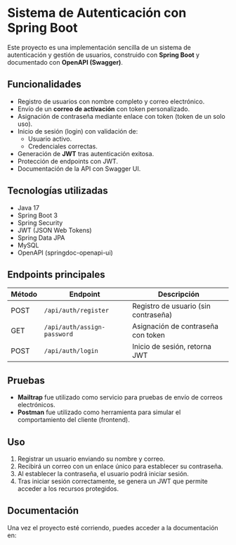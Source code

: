 # Sistema de Autenticación con Spring Boot

Este proyecto es una implementación sencilla de un sistema de autenticación y gestión de usuarios, construido con **Spring Boot** y documentado con **OpenAPI (Swagger)**.

## Funcionalidades

- Registro de usuarios con nombre completo y correo electrónico.
- Envío de un **correo de activación** con token personalizado.
- Asignación de contraseña mediante enlace con token (token de un solo uso).
- Inicio de sesión (login) con validación de:
    - Usuario activo.
    - Credenciales correctas.
- Generación de **JWT** tras autenticación exitosa.
- Protección de endpoints con JWT.
- Documentación de la API con Swagger UI.

## Tecnologías utilizadas

- Java 17
- Spring Boot 3
- Spring Security
- JWT (JSON Web Tokens)
- Spring Data JPA
- MySQL
- OpenAPI (springdoc-openapi-ui)

## Endpoints principales

| Método | Endpoint                        | Descripción                        |
|--------|----------------------------------|------------------------------------|
| POST   | `/api/auth/register`            | Registro de usuario (sin contraseña) |
| GET    | `/api/auth/assign-password`     | Asignación de contraseña con token |
| POST   | `/api/auth/login`               | Inicio de sesión, retorna JWT     |

## Pruebas

- **Mailtrap** fue utilizado como servicio para pruebas de envío de correos electrónicos.
- **Postman** fue utilizado como herramienta para simular el comportamiento del cliente (frontend).

## Uso

1. Registrar un usuario enviando su nombre y correo.
2. Recibirá un correo con un enlace único para establecer su contraseña.
3. Al establecer la contraseña, el usuario podrá iniciar sesión.
4. Tras iniciar sesión correctamente, se genera un JWT que permite acceder a los recursos protegidos.

## Documentación

Una vez el proyecto esté corriendo, puedes acceder a la documentación en:

